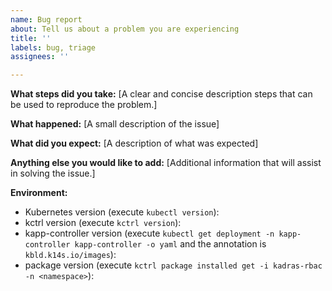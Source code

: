 ```yaml
---
name: Bug report
about: Tell us about a problem you are experiencing
title: ''
labels: bug, triage
assignees: ''

---
```


**What steps did you take:**
[A clear and concise description steps that can be used to reproduce the problem.]

**What happened:**
[A small description of the issue]

**What did you expect:**
[A description of what was expected]

**Anything else you would like to add:**
[Additional information that will assist in solving the issue.]

**Environment:**

* Kubernetes version (execute `kubectl version`):
* kctrl version (execute `kctrl version`):
* kapp-controller version (execute `kubectl get deployment -n kapp-controller kapp-controller -o yaml` and the annotation is `kbld.k14s.io/images`):
* package version (execute `kctrl package installed get -i kadras-rbac -n <namespace>`):
